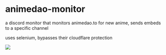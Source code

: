 # animedao-monitor
a discord monitor that monitors animedao.to for new anime, sends embeds to a specific channel

uses selenium, bypasses their cloudflare protection

<img src="https://i.imgur.com/pZPXJ1B.png">
